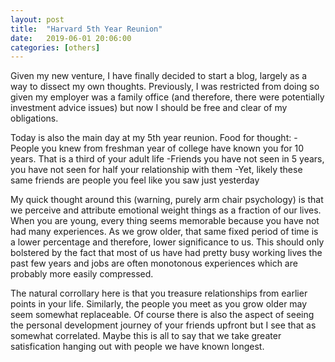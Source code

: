 ```yaml
---
layout: post
title:  "Harvard 5th Year Reunion"
date:   2019-06-01 20:06:00
categories: [others]
---
```


Given my new venture, I have finally decided to start a blog, largely as a way to dissect my own thoughts. Previously, I was restricted from doing so given my employer was a family office (and therefore, there were potentially investment advice issues) but now I should be free and clear of my obligations.

Today is also the main day at my 5th year reunion. Food for thought:
-People you knew from freshman year of college have known you for 10 years. That is a third of your adult life
-Friends you have not seen in 5 years, you have not seen for half your relationship with them
-Yet, likely these same friends are people you feel like you saw just yesterday

My quick thought around this (warning, purely arm chair psychology) is that we perceive and attribute emotional weight things as a fraction of our lives. When you are young, every thing seems memorable because you have not had many experiences. As we grow older, that same fixed period of time is a lower percentage and therefore, lower significance to us. This should only bolstered by the fact that most of us have had pretty busy working lives the past few years and jobs are often monotonous experiences which are probably more easily compressed.

The natural corrollary here is that you treasure relationships from earlier points in your life. Similarly, the people you meet as you grow older may seem somewhat replaceable. Of course there is also the aspect of seeing the personal development journey of your friends upfront but I see that as somewhat correlated. Maybe this is all to say that we take greater satisfication hanging out with people we have known longest.